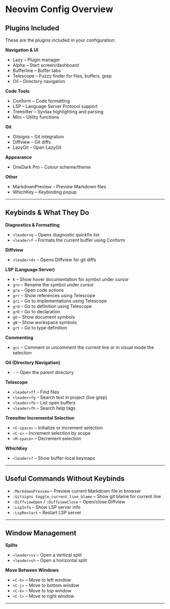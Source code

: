 # Neovim Config Overview

## Plugins Included

These are the plugins included in your configuration:

**Navigation & UI**

- Lazy – Plugin manager
- Alpha – Start screen/dashboard
- Bufferline – Buffer tabs
- Telescope – Fuzzy finder for files, buffers, grep
- Oil – Directory navigation

**Code Tools**

- Conform – Code formatting
- LSP – Language Server Protocol support
- Treesitter – Syntax highlighting and parsing
- Mini – Utility functions

**Git**

- Gitsigns – Git integration
- Diffview – Git diffs
- LazyGit - Open LazyGit

**Appearance**

- OneDark Pro – Colour scheme/theme

**Other**

- MarkdownPreview – Preview Markdown files
- WhichKey – Keybinding popup

---

## Keybinds & What They Do

**Diagnostics & Formatting**

- `<leader>q` – Opens diagnostic quickfix list
- `<leader>f` – Formats the current buffer using Conform

**Diffview**

- `<leader>dv` – Opens Diffview for git diffs

**LSP (Language Server)**

- `K` – Show hover documentation for symbol under cursor
- `grn` – Rename the symbol under cursor
- `gra` – Open code actions
- `grr` – Show references using Telescope
- `gri` – Go to implementations using Telescope
- `grd` – Go to definition using Telescope
- `grD` – Go to declaration
- `gO` – Show document symbols
- `gW` – Show workspace symbols
- `grt` – Go to type definition

**Commenting**

- `gcc` – Comment or uncomment the current line or in visual mode the selection

**Oil (Directory Navigation)**

- `-` – Open the parent directory

**Telescope**

- `<leader>ff` – Find files
- `<leader>fg` – Search text in project (live grep)
- `<leader>fb` – List open buffers
- `<leader>fh` – Search help tags

**Treesitter Incremental Selection**

- `<C-space>` – Initialize or increment selection
- `<C-s>` – Increment selection by scope
- `<M-space>` – Decrement selection

**WhichKey**

- `<leader>?` – Show buffer-local keymaps

---

## Useful Commands Without Keybinds

- `:MarkdownPreview` – Preview current Markdown file in browser
- `:Gitsigns toggle_current_line_blame` – Show git blame for current line
- `:DiffviewOpen` / `:DiffviewClose` – Open/close Diffview
- `:LspInfo` – Show LSP server info
- `:LspRestart` – Restart LSP server

---

## Window Management

**Splits**

- `<leader>sv` – Open a vertical split
- `<leader>sh` – Open a horizontal split

**Move Between Windows**

- `<C-h>` – Move to left window
- `<C-j>` – Move to bottom window
- `<C-k>` – Move to top window
- `<C-l>` – Move to right window

---
